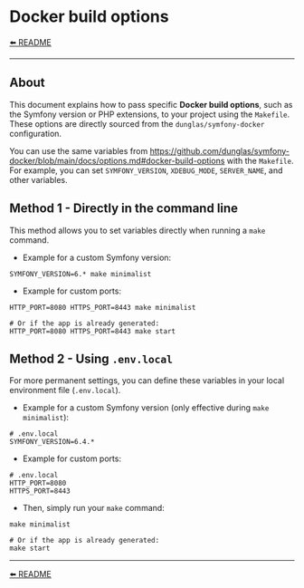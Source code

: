 # Docker build options

[⬅️ README](../README.md)

---

## About

This document explains how to pass specific **Docker build options**, such as the Symfony version or PHP extensions, to your project using the `Makefile`. These options are directly sourced from the `dunglas/symfony-docker` configuration.

You can use the same variables from https://github.com/dunglas/symfony-docker/blob/main/docs/options.md#docker-build-options with the `Makefile`. For example, you can set `SYMFONY_VERSION`, `XDEBUG_MODE`, `SERVER_NAME`, and other variables.

## Method 1 - Directly in the command line

This method allows you to set variables directly when running a `make` command.

* Example for a custom Symfony version:

```shell
SYMFONY_VERSION=6.* make minimalist
````

* Example for custom ports:

```shell
HTTP_PORT=8080 HTTPS_PORT=8443 make minimalist

# Or if the app is already generated:
HTTP_PORT=8080 HTTPS_PORT=8443 make start
````

## Method 2 - Using `.env.local`

For more permanent settings, you can define these variables in your local environment file (`.env.local`).

* Example for a custom Symfony version (only effective during `make minimalist`):

```dotenv
# .env.local
SYMFONY_VERSION=6.4.*
```

* Example for custom ports:


```dotenv
# .env.local
HTTP_PORT=8080
HTTPS_PORT=8443
```

* Then, simply run your `make` command:

```shell
make minimalist

# Or if the app is already generated:
make start
```

---

[⬅️ README](../README.md)
